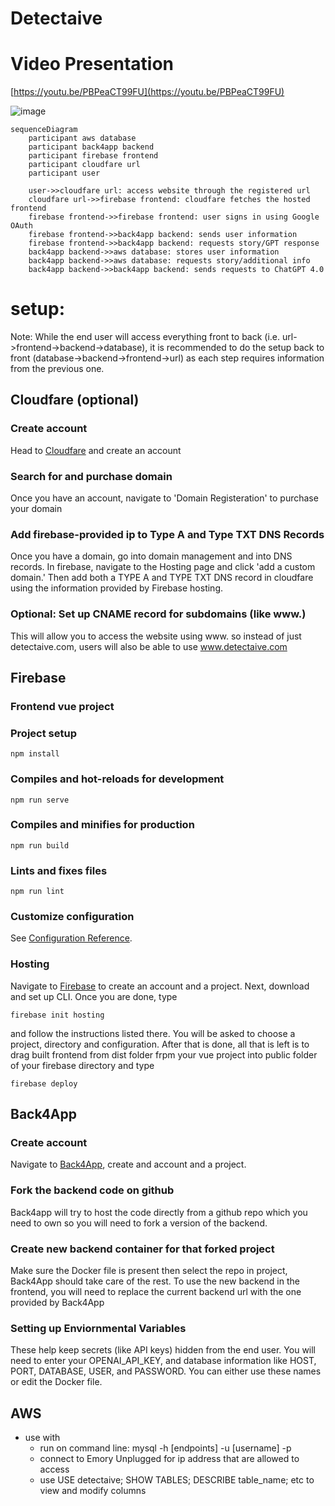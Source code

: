 # Detectaive

# Video Presentation
[https://youtu.be/PBPeaCT99FU](https://youtu.be/PBPeaCT99FU)


![image](https://github.com/lydializhenzhenemory/cs370/assets/97063631/3b91b0e2-c8b5-4baf-bf21-cc7b3baa9286)

```mermaid
sequenceDiagram
    participant aws database
    participant back4app backend
    participant firebase frontend
    participant cloudfare url
    participant user

    user->>cloudfare url: access website through the registered url
    cloudfare url->>firebase frontend: cloudfare fetches the hosted frontend
    firebase frontend->>firebase frontend: user signs in using Google OAuth
    firebase frontend->>back4app backend: sends user information
    firebase frontend->>back4app backend: requests story/GPT response
    back4app backend->>aws database: stores user information
    back4app backend->>aws database: requests story/additional info
    back4app backend->>back4app backend: sends requests to ChatGPT 4.0
```

# setup:
Note: While the end user will access everything front to back (i.e. url->frontend->backend->database), it is recommended to do the setup back to front (database->backend->frontend->url) as each step requires information from the previous one.

## Cloudfare (optional)
### Create account
Head to [Cloudfare](https://www.cloudflare.com/ ) and create an account
### Search for and purchase domain
Once you have an account, navigate to 'Domain Registeration' to purchase your domain
### Add firebase-provided ip to Type A and Type TXT DNS Records
Once you have a domain, go into domain management and into DNS records. In firebase, navigate to the Hosting page and click 'add a custom domain.' Then add both a TYPE A and TYPE TXT DNS record in cloudfare using the information provided by Firebase hosting.
### Optional: Set up CNAME record for subdomains (like www.)
This will allow you to access the website using www. so instead of just detectaive.com, users will also be able to use www.detectaive.com

## Firebase
### Frontend vue project
### Project setup
```
npm install
```

### Compiles and hot-reloads for development
```
npm run serve
```

### Compiles and minifies for production
```
npm run build
```

### Lints and fixes files
```
npm run lint
```

### Customize configuration
See [Configuration Reference](https://cli.vuejs.org/config/).

### Hosting
Navigate to [Firebase](https://firebase.google.com/) to create an account and a project. Next, download and set up CLI. Once you are done, type
```
firebase init hosting
```
and follow the instructions listed there. You will be asked to choose a project, directory and configuration. After that is done, all that is left is to drag built frontend from dist folder frpm your vue project into public folder of your firebase directory and type
```
firebase deploy
```

## Back4App
### Create account
Navigate to [Back4App](https://www.back4app.com/), create and account and a project.
### Fork the backend code on github
Back4app will try to host the code directly from a github repo which you need to own so you will need to fork a version of the backend.
### Create new backend container for that forked project
Make sure the Docker file is present then select the repo in project, Back4App should take care of the rest. To use the new backend in the frontend, you will need to replace the current backend url with the one provided by Back4App
### Setting up Enviornmental Variables
These help keep secrets (like API keys) hidden from the end user. You will need to enter your OPENAI_API_KEY, and database information like HOST, PORT, DATABASE, USER, and PASSWORD. You can either use these names or edit the Docker file.

## AWS
- use with
    - run on command line: mysql -h [endpoints] -u [username] -p
    - connect to Emory Unplugged for ip address that are allowed to access
    - use 
        USE detectaive;
        SHOW TABLES;
        DESCRIBE table_name;
        etc to view and modify columns
